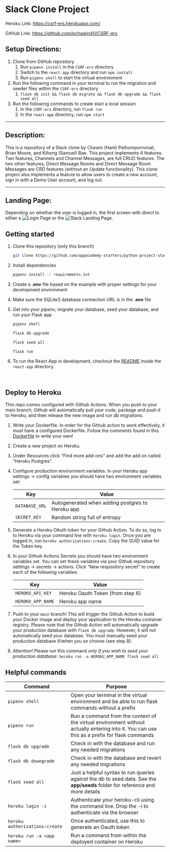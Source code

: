 # Slack Clone Project

Heroku Link: https://csrf-ers.herokuapp.com/

GitHub Link: https://github.com/pchawin40/CSRF-ers

## Setup Directions:
1. Clone from GitHub repository
   1. Run `pipenv install` in the  `CSRF-ers` directory
   2. Switch to the `react-app` directory and run `npm install`
   3. Run `pipenv shell` to start the virtual environment
2. Run the following command in your terminal to run the migration and seeder files within the `CSRF-ers` directory
   1. `flask db init && flask db migrate && flask db upgrade && flask seed all`
3. Run the following commands to create start a local session
   1. In the `CSRF-ers` directory, run `flask run`
   2. In the `react-app` directory, run `npm start`

___

## Description:
This is a repository of a Slack clone by Chawin (Ham) Pathompornvivat, Brian Moore, and Kihong (Samuel) Bae.
This project implements 4 features. Two features, Channels and Channel Messages, are full CRUD features. The two other features, Direct Message Rooms and Direct Message Room Messages are CRD features (without an Update functionality).
This clone project also implements a feature to allow users to create a new account, sign in with a Demo User account, and log out.

___

## Landing Page:
Depending on whether the user is logged in, the first screen with direct to either a ![Login Page](https://github.com/pchawin40/CSRF-ers/blob/dev/assets/LoginPage.png) or the ![Slack Landing Page](https://github.com/pchawin40/CSRF-ers/blob/dev/assets/LandingPage.png).



## Getting started
1. Clone this repository (only this branch)

   ```bash
   git clone https://github.com/appacademy-starters/python-project-starter.git
   ```

2. Install dependencies

      ```bash
      pipenv install -r requirements.txt
      ```

3. Create a **.env** file based on the example with proper settings for your
   development environment
4. Make sure the SQLite3 database connection URL is in the **.env** file

5. Get into your pipenv, migrate your database, seed your database, and run your Flask app

   ```bash
   pipenv shell
   ```

   ```bash
   flask db upgrade
   ```

   ```bash
   flask seed all
   ```

   ```bash
   flask run
   ```

6. To run the React App in development, checkout the [README](./react-app/README.md) inside the `react-app` directory.


<br>

## Deploy to Heroku
This repo comes configured with Github Actions. When you push to your main branch, Github will automatically pull your code, package and push it to Heroku, and then release the new image and run db migrations.

1. Write your Dockerfile. In order for the Github action to work effectively, it must have a configured Dockerfile. Follow the comments found in this [Dockerfile](./Dockerfile) to write your own!

2. Create a new project on Heroku.

3. Under Resources click "Find more add-ons" and add the add on called "Heroku Postgres".

4. Configure production environment variables. In your Heroku app settings -> config variables you should have two environment variables set:

   |    Key          |    Value    |
   | -------------   | ----------- |
   | `DATABASE_URL`  | Autogenerated when adding postgres to Heroku app |
   | `SECRET_KEY`    | Random string full of entropy |

5. Generate a Heroku OAuth token for your Github Action. To do so, log in to Heroku via your command line with `heroku login`. Once you are logged in, run `heroku authorizations:create`. Copy the GUID value for the Token key.

6. In your Github Actions Secrets you should have two environment variables set. You can set these variables via your Github repository settings -> secrets -> actions. Click "New respository secret" to create
each of the following variables:

   |    Key            |    Value    |
   | -------------     | ----------- |
   | `HEROKU_API_KEY`  | Heroku Oauth Token (from step 6)|
   | `HEROKU_APP_NAME` | Heroku app name    |

7. Push to your `main` branch! This will trigger the Github Action to build your Docker image and deploy your application to the Heroku container registry. Please note that the Github Action will automatically upgrade your production database with `flask db upgrade`. However, it will *not* automatically seed your database. You must manually seed your production database if/when you so choose (see step 8).

8. *Attention!* Please run this command *only if you wish to seed your production database*: `heroku run -a HEROKU_APP_NAME flask seed all`

## Helpful commands
|    Command            |    Purpose    |
| -------------         | ------------- |
| `pipenv shell`        | Open your terminal in the virtual environment and be able to run flask commands without a prefix |
| `pipenv run`          | Run a command from the context of the virtual environment without actually entering into it. You can use this as a prefix for flask commands  |
| `flask db upgrade`    | Check in with the database and run any needed migrations  |
| `flask db downgrade`  | Check in with the database and revert any needed migrations  |
| `flask seed all`      | Just a helpful syntax to run queries against the db to seed data. See the **app/seeds** folder for reference and more details |
| `heroku login -i`      | Authenticate your heroku-cli using the command line. Drop the -i to authenticate via the browser |
| `heroku authorizations:create` | Once authenticated, use this to generate an Oauth token |
| `heroku run -a <app name>` | Run a command from within the deployed container on Heroku |
